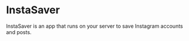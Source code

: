 # InstaSaver

InstaSaver is an app that runs on your server to save Instagram accounts and posts.    